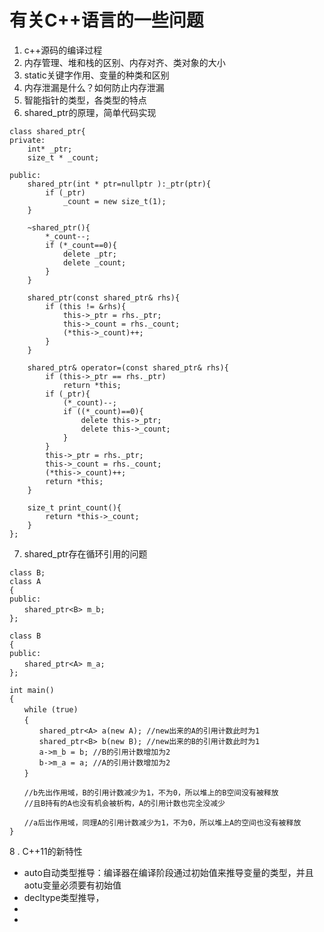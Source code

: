 # **有关C++语言的一些问题**

1. c++源码的编译过程
2. 内存管理、堆和栈的区别、内存对齐、类对象的大小
3. static关键字作用、变量的种类和区别
4. 内存泄漏是什么？如何防止内存泄漏
5. 智能指针的类型，各类型的特点
6. shared_ptr的原理，简单代码实现
```
class shared_ptr{
private:
    int* _ptr;
    size_t * _count;

public:
    shared_ptr(int * ptr=nullptr ):_ptr(ptr){
        if (_ptr)
            _count = new size_t(1);
    }

    ~shared_ptr(){
        *_count--;
        if (*_count==0){
            delete _ptr;
            delete _count;
        }
    }

    shared_ptr(const shared_ptr& rhs){
        if (this != &rhs){
            this->_ptr = rhs._ptr;
            this->_count = rhs._count;
            (*this->_count)++;
        }
    }

    shared_ptr& operator=(const shared_ptr& rhs){
        if (this->_ptr == rhs._ptr)
            return *this;
        if (_ptr){
            (*_count)--;
            if ((*_count)==0){
                delete this->_ptr;
                delete this->_count;
            }
        }
        this->_ptr = rhs._ptr;
        this->_count = rhs._count;
        (*this->_count)++;
        return *this;
    }

    size_t print_count(){
        return *this->_count;
    }
};
```

7. shared_ptr存在循环引用的问题
```
class B;
class A
{
public:
　　shared_ptr<B> m_b;
};
 
class B
{
public:
　　shared_ptr<A> m_a;
};
 
int main()
{
　　while (true)
　　{
　　　　shared_ptr<A> a(new A); //new出来的A的引用计数此时为1
　　　　shared_ptr<B> b(new B); //new出来的B的引用计数此时为1
　　　　a->m_b = b; //B的引用计数增加为2
　　　　b->m_a = a; //A的引用计数增加为2
　　}
 
　　//b先出作用域，B的引用计数减少为1，不为0，所以堆上的B空间没有被释放
　　//且B持有的A也没有机会被析构，A的引用计数也完全没减少
 
　　//a后出作用域，同理A的引用计数减少为1，不为0，所以堆上A的空间也没有被释放
}
```

8 . C++11的新特性
* auto自动类型推导：编译器在编译阶段通过初始值来推导变量的类型，并且aotu变量必须要有初始值
* decltype类型推导，
* 
* 
